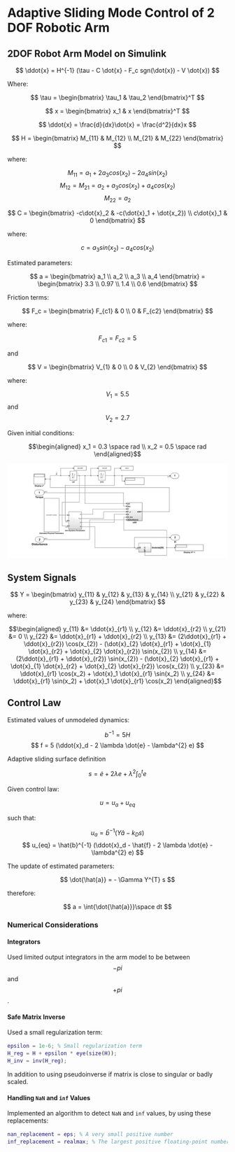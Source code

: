# Adaptive Sliding Mode Control of 2 DOF Robotic Arm

## 2DOF Robot Arm Model on Simulink

$$
\ddot{x} = H^{-1} (\tau - C \dot{x} - F_c sgn(\dot{x}) - V \dot{x})
$$

Where:

$$ 
\tau = \begin{bmatrix}
\tau_1 & \tau_2
\end{bmatrix}^T
$$

$$ 
x = \begin{bmatrix}
x_1 & x
\end{bmatrix}^T
$$

$$
\ddot{x} = \frac{d}{dx}\dot{x} = \frac{d^2}{dx}x
$$

$$
H = \begin{bmatrix}
M_{11} & M_{12} \\
M_{21} & M_{22}
\end{bmatrix}
$$

where:

$$ M_{11} = a_1 + 2 a_3 cos(x_2) - 2 a_4 sin(x_2) $$
$$ M_{12} = M_{21} = a_2 + a_3 cos(x_2) + a_4 cos(x_2) $$
$$ M_{22} = a_2 $$

$$
C = \begin{bmatrix}
-c\dot{x}_2 & -c(\dot{x}_1 + \dot{x_2}) \\
c\dot{x}_1 & 0
\end{bmatrix}
$$

where:

$$ c = a_3 sin(x_2) - a_4 cos(x_2) $$

Estimated parameters:

$$
a = \begin{bmatrix}
a_1 \\
a_2 \\
a_3 \\
a_4
\end{bmatrix} = \begin{bmatrix}
3.3 \\
0.97 \\
1.4 \\
0.6
\end{bmatrix}
$$

Friction terms:

$$
F_c = \begin{bmatrix}
F_{c1} & 0 \\
0 & F_{c2}
\end{bmatrix}
$$

where:

$$ F_{c1} = F_{c2} = 5$$

and

$$
V = \begin{bmatrix}
V_{1} & 0 \\
0 & V_{2}
\end{bmatrix}
$$

where:

$$ V_1 = 5.5 $$ 
  and 
$$ V_2 = 2.7 $$

Given initial conditions:

```math
\begin{aligned}
x_1 = 0.3 \space rad \\ 
x_2 = 0.5 \space rad
\end{aligned}
```
![alt text](assets/2DOF_Arm_Simulink_Model.png)

## System Signals

$$
Y = \begin{bmatrix}
y_{11} & y_{12} & y_{13} & y_{14} \\
y_{21} & y_{22} & y_{23} & y_{24}
\end{bmatrix}
$$

where:

```math
\begin{aligned}
y_{11} &= \ddot{x}_{r1} \\
y_{12} &= \ddot{x}_{r2} \\
y_{21} &= 0 \\
y_{22} &= \ddot{x}_{r1} + \ddot{x}_{r2} \\
y_{13} &= (2\ddot{x}_{r1} + \ddot{x}_{r2}) \cos(x_{2}) -  (\dot{x}_{2} \dot{x}_{r1} + \dot{x}_{1} \dot{x}_{r2} + \dot{x}_{2} \dot{x}_{r2}) \sin(x_{2}) \\
y_{14} &= (2\ddot{x}_{r1} + \ddot{x}_{r2}) \sin(x_{2}) -  (\dot{x}_{2} \dot{x}_{r1} + \dot{x}_{1} \dot{x}_{r2} + \dot{x}_{2} \dot{x}_{r2}) \cos(x_{2}) \\
y_{23} &= \ddot{x}_{r1} \cos(x_2) + \dot{x}_1 \dot{x}_{r1} \sin(x_2) \\
y_{24} &= \ddot{x}_{r1} \sin(x_2) + \dot{x}_1 \dot{x}_{r1} \cos(x_2)
\end{aligned}
```

## Control Law

Estimated values of unmodeled dynamics:

$$ b^{-1} = 5 H $$
$$ f = 5 (\ddot{x}_d - 2 \lambda \dot{e} - \lambda^{2} e) $$

Adaptive sliding surface definition

$$
s = \dot{e} + 2 \lambda e + \lambda^{2} \int^{t}_{0}{e}
$$

Given control law:

$$ u = u_a + u_{eq} $$

such that:

$$ u_a = \hat{b}^{-1} (Y \hat{a} - k_D s) $$
$$  u_{eq} =  \hat{b}^{-1} (\ddot{x}_d - \hat{f} - 2 \lambda \dot{e} - \lambda^{2} e) $$

The update of estimated parameters:

$$ \dot{\hat{a}} = - \Gamma Y^{T} s $$

therefore:

$$ a = \int{\dot{\hat{a}}}\space dt $$

### Numerical Considerations

#### Integrators

Used limited output integrators in the arm model to be between $$ -pi $$ and $$ +pi $$.

#### Safe Matrix Inverse

Used a small regularization term:

```matlab
epsilon = 1e-6; % Small regularization term
H_reg = H + epsilon * eye(size(H));
H_inv = inv(H_reg);
```

In addition to using pseudoinverse if matrix is close to singular or badly scaled.

#### Handling `NaN` and `inf` Values

Implemented an algorithm to detect `NaN` and `inf` values, by using these replacements:

```matlab
nan_replacement = eps; % A very small positive number
inf_replacement = realmax; % The largest positive floating-point number
```
